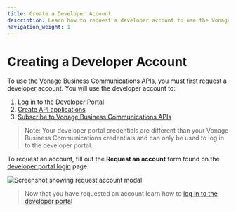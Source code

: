 ```yaml
---
title: Create a Developer Account
description: Learn how to request a developer account to use the Vonage Business Communications APIs
navigation_weight: 1
---
```


#  Creating a Developer Account

To use the Vonage Business Communications APIs, you must first request a developer account. You will use the developer account to:

1. Log in to the [Developer Portal](https://developer.vonage.com)
2. [Create API applications](/getting-started/create-an-application)
3. [Subscribe to Vonage Business Communications APIs](/getting-started/subscribe-to-apis)

> Note: Your developer portal credentials are different than your Vonage Business Communications credentials and can only be used to log in to the developer portal.

To request an account, fill out the **Request an account** form found on the [developer portal login](https://developer.vonage.com) page.

![Screenshot showing request account modal](/images/vbc/getting-started/create-account.png)

> Now that you have requested an account learn how to [log in to the developer portal](/getting-started/logging-in)